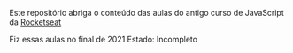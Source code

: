 Este repositório abriga o conteúdo das aulas do antigo curso de JavaScript da [Rocketseat](https://app.rocketseat.com.br/dashboard)

Fiz essas aulas no final de 2021 Estado: Incompleto

